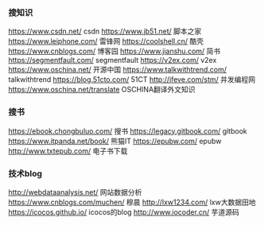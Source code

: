 ### 搜知识
https://www.csdn.net/	        csdn
https://www.jb51.net/	        脚本之家
https://www.leiphone.com/	    雷锋网
https://coolshell.cn/	        酷壳
https://www.cnblogs.com/	    博客园
https://www.jianshu.com/	    简书
https://segmentfault.com/	    segmentfault
https://v2ex.com/		        v2ex
https://www.oschina.net/	    开源中国
https://www.talkwithtrend.com/  talkwithtrend
https://blog.51cto.com/	        51CT
http://ifeve.com/stm/           并发编程网
https://www.oschina.net/translate   OSCHINA翻译外文知识

### 搜书
https://ebook.chongbuluo.com/   搜书
https://legacy.gitbook.com/     gitbook
https://www.itpanda.net/book/   熊猫IT
https://epubw.com/              epubw
http://www.txtepub.com/         电子书下载  


### 技术blog
http://webdataanalysis.net/     网站数据分析
https://www.cnblogs.com/muchen/ 穆晨
http://lxw1234.com/             lxw大数据田地
https://icocos.github.io/       icocos的blog
http://www.iocoder.cn/          芋道源码
